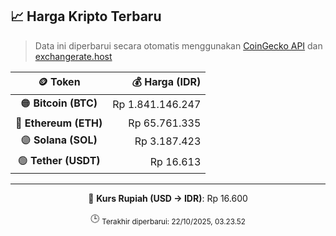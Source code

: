 

<!-- HARGA_KRIPTO -->
## 📈 Harga Kripto Terbaru

> Data ini diperbarui secara otomatis menggunakan [CoinGecko API](https://www.coingecko.com/) dan [exchangerate.host](https://exchangerate.host/)

<div align="center">

| 🪙 Token | 💰 Harga (IDR) |
|:------:|---------------:|
| 🟠 **Bitcoin (BTC)**   | Rp 1.841.146.247 |
| 🔵 **Ethereum (ETH)**  | Rp 65.761.335 |
| 🟣 **Solana (SOL)**    | Rp 3.187.423 |
| 🟢 **Tether (USDT)**   | Rp 16.613 |

---

💱 **Kurs Rupiah (USD → IDR)**: Rp 16.600

🕒 <sub>Terakhir diperbarui: 22/10/2025, 03.23.52</sub>

</div>
<!-- /HARGA_KRIPTO -->